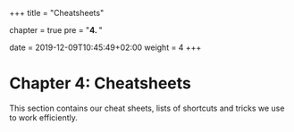 +++
title = "Cheatsheets"

chapter = true
pre = "<b>4. </b>"

date = 2019-12-09T10:45:49+02:00
weight = 4
+++


# Chapter 4: Cheatsheets

This section contains our cheat sheets, lists of shortcuts and tricks we use to work efficiently.
